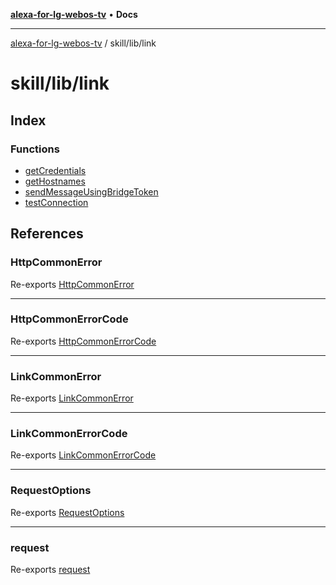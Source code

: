 [**alexa-for-lg-webos-tv**](../../../README.md) • **Docs**

***

[alexa-for-lg-webos-tv](../../../modules.md) / skill/lib/link

# skill/lib/link

## Index

### Functions

- [getCredentials](functions/getCredentials.md)
- [getHostnames](functions/getHostnames.md)
- [sendMessageUsingBridgeToken](functions/sendMessageUsingBridgeToken.md)
- [testConnection](functions/testConnection.md)

## References

### HttpCommonError

Re-exports [HttpCommonError](http-common-error/classes/HttpCommonError.md)

***

### HttpCommonErrorCode

Re-exports [HttpCommonErrorCode](http-common-error/type-aliases/HttpCommonErrorCode.md)

***

### LinkCommonError

Re-exports [LinkCommonError](link-common-error/classes/LinkCommonError.md)

***

### LinkCommonErrorCode

Re-exports [LinkCommonErrorCode](link-common-error/type-aliases/LinkCommonErrorCode.md)

***

### RequestOptions

Re-exports [RequestOptions](request/interfaces/RequestOptions.md)

***

### request

Re-exports [request](request/functions/request.md)
